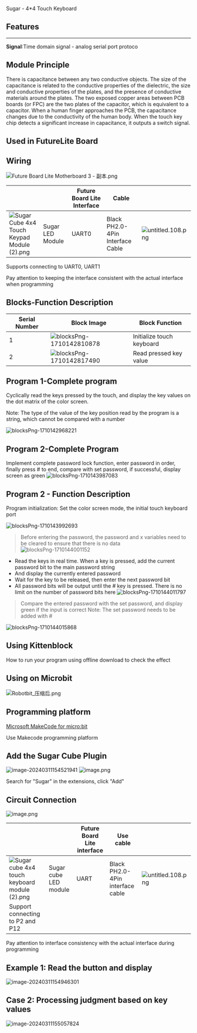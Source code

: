 Sugar - 4*4 Touch Keyboard

## Features

---

**Signal**:Time domain signal - analog serial port protoco

## Module Principle

There is capacitance between any two conductive objects. The size of the capacitance is related to the conductive properties of the dielectric, the size and conductive properties of the plates, and the presence of conductive materials around the plates. The two exposed copper areas between PCB boards (or FPC) are the two plates of the capacitor, which is equivalent to a capacitor. When a human finger approaches the PCB, the capacitance changes due to the conductivity of the human body. When the touch key chip detects a significant increase in capacitance, it outputs a switch signal.

## Used in FutureLite Board

## Wiring

![Future Board Lite Motherboard 3 - 副本.png](https://learn.kittenbot.cn/2024md_pic/1698381157389-9db763f1-d787-4a3a-8d0e-2b7aa0eda17c.png)

|                                                                                                                                           |                  | Future Board Lite Interface | Cable                            |                                                                                                                 |
| ----------------------------------------------------------------------------------------------------------------------------------------- | ---------------- | --------------------------- | -------------------------------- | --------------------------------------------------------------------------------------------------------------- |
| ![Sugar Cube 4x4 Touch Keypad Module (2).png](https://learn.kittenbot.cn/2024md_pic/1698304525229-b89f562e-2c4a-47df-a831-39e25f5a6e56.png) | Sugar LED Module | UART0                       | Black PH2.0-4Pin Interface Cable | ![untitled.108.png](https://learn.kittenbot.cn/2024md_pic/1694743359848-a54b5dae-be60-4e01-aa2f-f6f434429c91.png) |

Supports connecting to UART0, UART1

Pay attention to keeping the interface consistent with the actual interface when programming

## Blocks-Function Description

| Serial Number | Block Image                                                                                 | Block Function            |
| ------------- | ------------------------------------------------------------------------------------------- | ------------------------- |
| 1             | ![blocksPng-1710142810878](https://learn.kittenbot.cn/2024md_pic/blocksPng-1710142810878.png) | Initialize touch keyboard |
| 2             | ![blocksPng-1710142817490](https://learn.kittenbot.cn/2024md_pic/blocksPng-1710142817490.png) | Read pressed key value    |

## Program 1-Complete program

Cyclically read the keys pressed by the touch, and display the key values on the dot matrix of the color screen.

Note: The type of the value of the key position read by the program is a string, which cannot be compared with a number

![blocksPng-1710142968221](https://learn.kittenbot.cn/2024md_pic/blocksPng-1710142968221.png)

## Program 2-Complete Program

Implement complete password lock function, enter password in order, finally press # to end, compare with set password, if successful, display screen as green
![blocksPng-1710143987083](https://learn.kittenbot.cn/2024md_pic/blocksPng-1710143987083.png)

## Program 2 - Function Description

Program initialization: Set the color screen mode, the initial touch keyboard port

![blocksPng-1710143992693](https://learn.kittenbot.cn/2024md_pic/blocksPng-1710143992693.png)

> Before entering the password, the password and x variables need to be cleared to ensure that there is no data
> ![blocksPng-1710144001152](https://learn.kittenbot.cn/2024md_pic/blocksPng-1710144001152.png)

- Read the keys in real time. When a key is pressed, add the current password bit to the main password string
- And display the currently entered password
- Wait for the key to be released, then enter the next password bit
- All password bits will be output until the # key is pressed. There is no limit on the number of password bits here
  ![blocksPng-1710144011797](https://learn.kittenbot.cn/2024md_pic/blocksPng-1710144011797.png)

> Compare the entered password with the set password, and display green if the input is correct
> Note: The set password needs to be added with #

![blocksPng-1710144015868](https://learn.kittenbot.cn/2024md_pic/blocksPng-1710144015868.png)

## Using Kittenblock

How to run your program using offline download to check the effect

## Using on Microbit

![Robotbit_压缩后.png](https://learn.kittenbot.cn/2024md_pic/1709112761000-c84282ba-fe71-45c1-8ad4-8e7f6fc4738f.png)

## Programming platform

[Microsoft MakeCode for micro:bit](https://makecode.microbit.org/#editor)

Use Makecode programming platform

## Add the Sugar Cube Plugin

![image-20240311154521941](https://learn.kittenbot.cn/2024md_pic/image-20240311154521941.png)
![image.png](https://learn.kittenbot.cn/2024md_pic/1709111641678-73b61119-c29c-4b48-add7-375ce9a15935.png)

Search for "Sugar" in the extensions, click "Add"

## Circuit Connection

![image.png](https://learn.kittenbot.cn/2024md_pic/1709783080521-b1d216e1-17e3-47ee-95ed-eb411c14d8a0.png)

|                                                                                                                                             |                       | Future Board Lite interface | Use cable                        |                                                                                                                 |
| ------------------------------------------------------------------------------------------------------------------------------------------- | --------------------- | --------------------------- | -------------------------------- | --------------------------------------------------------------------------------------------------------------- |
| ![Sugar cube 4x4 touch keyboard module (2).png](https://learn.kittenbot.cn/2024md_pic/1698304525229-b89f562e-2c4a-47df-a831-39e25f5a6e56.png) | Sugar cube LED module | UART                        | Black PH2.0-4Pin interface cable | ![untitled.108.png](https://learn.kittenbot.cn/2024md_pic/1694743359848-a54b5dae-be60-4e01-aa2f-f6f434429c91.png) |
| Support connecting to P2 and P12                                                                                                            |                       |                             |                                  |                                                                                                                 |

Pay attention to interface consistency with the actual interface during programming

## Example 1: Read the button and display

![image-20240311154946301](https://learn.kittenbot.cn/2024md_pic/image-20240311154946301.png)

## Case 2: Processing judgment based on key values

![image-20240311155057824](https://learn.kittenbot.cn/2024md_pic/image-20240311155057824.png)
